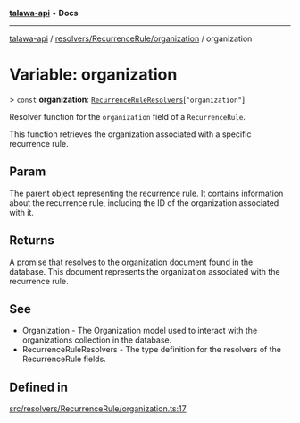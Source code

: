 [**talawa-api**](../../../../README.md) • **Docs**

***

[talawa-api](../../../../modules.md) / [resolvers/RecurrenceRule/organization](../README.md) / organization

# Variable: organization

\> `const` **organization**: [`RecurrenceRuleResolvers`](../../../../types/generatedGraphQLTypes/type-aliases/RecurrenceRuleResolvers.md)\[`"organization"`\]

Resolver function for the `organization` field of a `RecurrenceRule`.

This function retrieves the organization associated with a specific recurrence rule.

## Param

The parent object representing the recurrence rule. It contains information about the recurrence rule, including the ID of the organization associated with it.

## Returns

A promise that resolves to the organization document found in the database. This document represents the organization associated with the recurrence rule.

## See

 - Organization - The Organization model used to interact with the organizations collection in the database.
 - RecurrenceRuleResolvers - The type definition for the resolvers of the RecurrenceRule fields.

## Defined in

[src/resolvers/RecurrenceRule/organization.ts:17](https://github.com/PalisadoesFoundation/talawa-api/blob/bba5d82264abb62b9e358a3d3fe1af18a8a8f6e4/src/resolvers/RecurrenceRule/organization.ts#L17)
